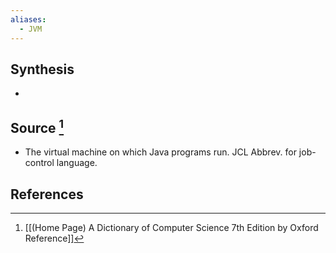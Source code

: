 ```yaml
---
aliases:
  - JVM
---
```

## Synthesis
- 
## Source [^1]
- The virtual machine on which Java programs run. JCL Abbrev. for job-control language.
## References

[^1]: [[(Home Page) A Dictionary of Computer Science 7th Edition by Oxford Reference]]